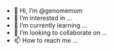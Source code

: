 - 👋 Hi, I’m @genomemom
- 👀 I’m interested in ...
- 🌱 I’m currently learning ...
- 💞️ I’m looking to collaborate on ...
- 📫 How to reach me ...

<!---
genomemom/genomemom is a ✨ special ✨ repository because its `README.md` (this file) appears on your GitHub profile.
You can click the Preview link to take a look at your changes.
--->
